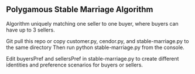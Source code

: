 ## Polygamous Stable Marriage Algorithm

Algorithm uniquely matching one seller to one buyer, where buyers can have up to 3 sellers.

Git pull this repo or copy customer.py, cendor.py, and stable-marriage.py to the same directory
Then run python stable-marriage.py from the console.

Edit buyersPref and sellersPref in stable-marriage.py to create different identities and preference scenarios for buyers or sellers.